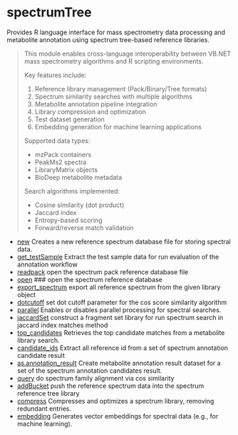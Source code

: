 ﻿# spectrumTree

Provides R language interface for mass spectrometry data processing and metabolite annotation using spectrum tree-based reference libraries.
> This module enables cross-language interoperability between VB.NET mass spectrometry algorithms and R scripting environments.
>  
>  Key features include:
>  
>  1. Reference library management (Pack/Binary/Tree formats)
>  2. Spectrum similarity searches with multiple algorithms
>  3. Metabolite annotation pipeline integration
>  4. Library compression and optimization
>  5. Test dataset generation
>  6. Embedding generation for machine learning applications
>  
>  Supported data types:
>  
>  - mzPack containers
>  - PeakMs2 spectra
>  - LibraryMatrix objects
>  - BioDeep metabolite metadata
>  
>  Search algorithms implemented:
>  
>  - Cosine similarity (dot product)
>  - Jaccard index
>  - Entropy-based scoring
>  - Forward/reverse match validation

+ [new](spectrumTree/new.1) Creates a new reference spectrum database file for storing spectral data.
+ [get_testSample](spectrumTree/get_testSample.1) Extract the test sample data for run evaluation of the annotation workflow
+ [readpack](spectrumTree/readpack.1) open the spectrum pack reference database file
+ [open](spectrumTree/open.1) ### open the spectrum reference database
+ [export_spectrum](spectrumTree/export_spectrum.1) export all reference spectrum from the given library object
+ [dotcutoff](spectrumTree/dotcutoff.1) set dot cutoff parameter for the cos score similarity algorithm
+ [parallel](spectrumTree/parallel.1) Enables or disables parallel processing for spectral searches.
+ [jaccardSet](spectrumTree/jaccardSet.1) construct a fragment set library for run spectrum search in jaccard index matches method
+ [top_candidates](spectrumTree/top_candidates.1) Retrieves the top candidate matches from a metabolite library search.
+ [candidate_ids](spectrumTree/candidate_ids.1) Extract all reference id from a set of spectrum annotation candidate result
+ [as.annotation_result](spectrumTree/as.annotation_result.1) Create metabolite annotation result dataset for a set of the spectrum annotation candidates result.
+ [query](spectrumTree/query.1) do spectrum family alignment via cos similarity
+ [addBucket](spectrumTree/addBucket.1) push the reference spectrum data into the spectrum reference tree library
+ [compress](spectrumTree/compress.1) Compresses and optimizes a spectrum library, removing redundant entries.
+ [embedding](spectrumTree/embedding.1) Generates vector embeddings for spectral data (e.g., for machine learning).
